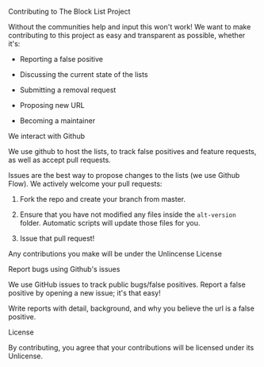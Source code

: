 Contributing to The Block List Project

Without the communities help and input this won't work! We want to make contributing to this project as easy and transparent as possible, whether it's:

- Reporting a false positive

- Discussing the current state of the lists

- Submitting a removal request

- Proposing new URL

- Becoming a maintainer

We interact with Github

We use github to host the lists, to track false positives and feature requests, as well as accept pull requests.

Issues are the best way to propose changes to the lists (we use Github Flow). We actively welcome your pull requests:

1. Fork the repo and create your branch from master.

2. Ensure that you have not modified any files inside the `alt-version` folder. Automatic scripts will update those files for you.

3. Issue that pull request!

Any contributions you make will be under the Unlincense License

Report bugs using Github's issues

We use GitHub issues to track public bugs/false positives. Report a false positive by opening a new issue; it's that easy!

Write reports with detail, background, and why you believe the url is a false positive.


License

By contributing, you agree that your contributions will be licensed under its Unlicense.
